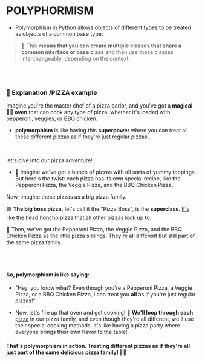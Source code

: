 # POLYPHORMISM

- Polymorphism in Python allows objects of different types to be treated as objects of a common base type.

> 🍊 This **means that you can create multiple classes that share a common interface or base class** and then use these classes interchangeably, depending on the context.

<br>
<br>

### 🎠 Explanation /PIZZA example

Imagine you're the master chef of a pizza parlor, and you've got a **magical 🤹‍♂️ oven** that can cook any type of pizza, whether it's loaded with pepperoni, veggies, or BBQ chicken.

- **polymorphism** is like having this **superpower** where you can treat all these different pizzas as if they're just regular pizzas.

<br>

let's dive into our pizza adventure!

- 🍕 Imagine we've got a bunch of pizzas with all sorts of yummy toppings. But here's the twist: each pizza has its own special recipe, like the Pepperoni Pizza, the Veggie Pizza, and the BBQ Chicken Pizza.

Now, imagine these pizzas as a big pizza family.

🟣 **The big boss pizza,** let's call it the "Pizza Boss", is the **superclass**. <u>It's like the head honcho pizza that all other pizzas look up to. </u>

🔶 Then, we've got the Pepperoni Pizza, the Veggie Pizza, and the BBQ Chicken Pizza as the little pizza siblings. They're all different but still part of the same pizza family.

<br>
<br>

#### So, polymorphism is like saying:

- "Hey, you know what? Even though you're a Pepperoni Pizza, a Veggie Pizza, or a BBQ Chicken Pizza, I can treat you **all** as if you're just regular pizzas!"

- Now, let's fire up that oven and get cooking! 🚀 **We'll loop through each** <u>pizza</u> in our pizza family, and even though they're all different, we'll use their special cooking methods. It's like having a pizza party where everyone brings their own flavor to the table!

#### That's polymorphism in action. Treating different pizzas as if they're all just part of the same delicious pizza family! 🍕🎉
